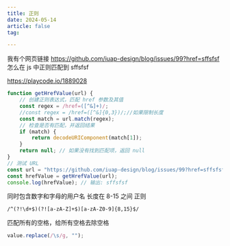 ```yaml
---
title: 正则
date: 2024-05-14
article: false
tag:

---
```


我有个网页链接 <https://github.com/iuap-design/blog/issues/99?href=sffsfsf> 怎么在 js 中正则匹配到 sffsfsf  
  
<https://playcode.io/1889028>
```ts
function getHrefValue(url) {
    // 创建正则表达式，匹配 href 参数及其值
    const regex = /href=([^&]+)/;
    //const regex = /href=([^&]{0,3})/;//如果限制长度
    const match = url.match(regex);
    // 检查是否有匹配，并返回结果
    if (match) {
        return decodeURIComponent(match[1]);
    }
    return null; // 如果没有找到匹配项，返回 null
}
// 测试 URL
const url = "https://github.com/iuap-design/blog/issues/99?href=sffsfsf";
const hrefValue = getHrefValue(url);
console.log(hrefValue); // 输出: sffsfsf
```


同时包含数字和字母的用户名 长度在 8-15 之间 正则  
  
`/^(?!\d+$)(?![a-zA-Z]+$)[a-zA-Z0-9]{8,15}$/`  


匹配所有的空格，给所有空格去除空格
```javascript
value.replace(/\s/g, "");
```
